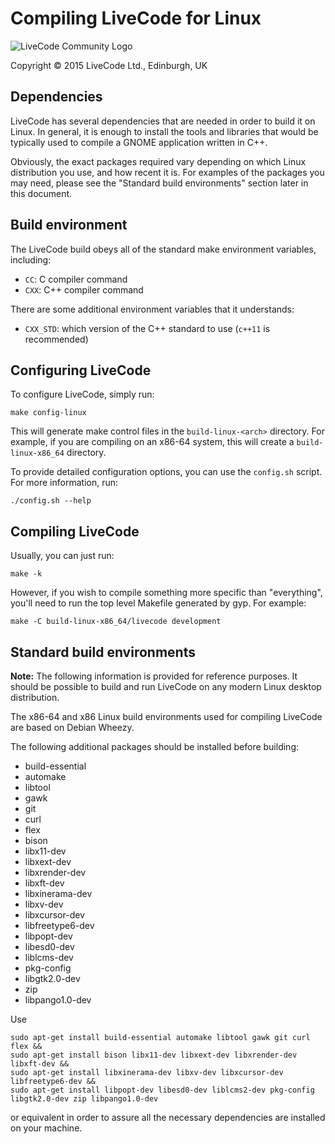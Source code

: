 # Compiling LiveCode for Linux

![LiveCode Community Logo](http://livecode.com/wp-content/uploads/2015/02/livecode-logo.png)

Copyright © 2015 LiveCode Ltd., Edinburgh, UK

## Dependencies

LiveCode has several dependencies that are needed in order to build it on Linux.  In general, it is enough to install the tools and libraries that would be typically used to compile a GNOME application written in C++.

Obviously, the exact packages required vary depending on which Linux distribution you use, and how recent it is.  For examples of the packages you may need, please see the "Standard build environments" section later in this document.

## Build environment

The LiveCode build obeys all of the standard make environment variables, including:

* `CC`: C compiler command
* `CXX`: C++ compiler command

There are some additional environment variables that it understands:

* `CXX_STD`: which version of the C++ standard to use (`c++11` is recommended)

## Configuring LiveCode

To configure LiveCode, simply run:

    make config-linux

This will generate make control files in the `build-linux-<arch>` directory.  For example, if you are compiling on an x86-64 system, this will create a `build-linux-x86_64` directory.

To provide detailed configuration options, you can use the `config.sh` script.  For more information, run:

    ./config.sh --help

## Compiling LiveCode

Usually, you can just run:

    make -k

However, if you wish to compile something more specific than "everything", you'll need to run the top level Makefile generated by gyp.  For example:

    make -C build-linux-x86_64/livecode development

## Standard build environments

**Note:** The following information is provided for reference purposes.  It should be possible to build and run LiveCode on any modern Linux desktop distribution.

The x86-64 and x86 Linux build environments used for compiling
LiveCode are based on Debian Wheezy.

The following additional packages should be installed before building:

* build-essential
* automake
* libtool
* gawk
* git
* curl
* flex
* bison
* libx11-dev
* libxext-dev
* libxrender-dev
* libxft-dev
* libxinerama-dev
* libxv-dev
* libxcursor-dev
* libfreetype6-dev
* libpopt-dev
* libesd0-dev
* liblcms-dev
* pkg-config
* libgtk2.0-dev
* zip
* libpango1.0-dev


Use 

    sudo apt-get install build-essential automake libtool gawk git curl flex &&
    sudo apt-get install bison libx11-dev libxext-dev libxrender-dev libxft-dev &&
    sudo apt-get install libxinerama-dev libxv-dev libxcursor-dev libfreetype6-dev && 
    sudo apt-get install libpopt-dev libesd0-dev liblcms2-dev pkg-config libgtk2.0-dev zip libpango1.0-dev

or equivalent in order to assure all the necessary dependencies are installed on your machine.
